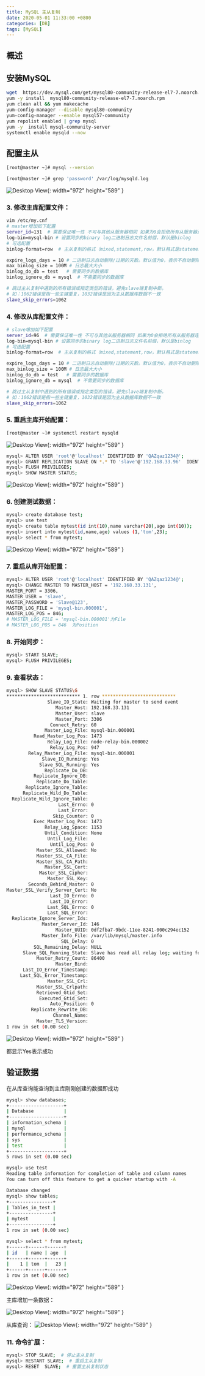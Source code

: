 ```yaml
---
title: MySQL 主从复制
date: 2020-05-01 11:33:00 +0800
categories: [DB]
tags: [MySQL]
---
```


## 概述


## 安装MySQL


```bash
wget  https://dev.mysql.com/get/mysql80-community-release-el7-7.noarch.rpm
yum -y install  mysql80-community-release-el7-7.noarch.rpm
yum clean all && yum makecache
yum-config-manager --disable mysql80-community
yum-config-manager --enable mysql57-community
yum repolist enabled | grep mysql
yum -y  install mysql-community-server
systemctl enable mysqld --now
```

## 配置主从

```bash
[root@master ~]# mysql --version

[root@master ~]# grep 'password' /var/log/mysqld.log
```

![Desktop View](/img/1702708179968-55d8cea4-bef5-4bba-acf8-276c4ff62b31.png){: width="972" height="589" }

### 3. 修改主库配置文件：

```bash
vim /etc/my.cnf
# master增加如下配置
server_id=131  # 需要保证唯一性 不可与其他从服务器相同 如果为0会拒绝所有从服务器连接
log-bin=mysql-bin # 设置同步的binary log二进制日志文件名前缀，默认是binlog
# 可选配置
binlog-format=row  # 主从复制的格式（mixed,statement,row，默认格式是statement。建议是设置为row，主从复制时数据更加能够统一）

expire_logs_days = 10 # 二进制日志自动删除/过期的天数。默认值为0，表示不自动删除。
max_binlog_size = 100M # 日志最大大小  
binlog_do_db = test   # 需要同步的数据库
binlog_ignore_db = mysql  # 不需要同步的数据库

# 跳过主从复制中遇到的所有错误或指定类型的错误，避免slave端复制中断。
# 如：1062错误是指一些主键重复，1032错误是因为主从数据库数据不一致
slave_skip_errors=1062
```

### 4. 修改从库配置文件：

```bash
# slave增加如下配置
server_id=96  # 需要保证唯一性 不可与其他从服务器相同 如果为0会拒绝所有从服务器连接
log-bin=mysql-bin # 设置同步的binary log二进制日志文件名前缀，默认是binlog
# 可选配置
binlog-format=row  # 主从复制的格式（mixed,statement,row，默认格式是statement。建议是设置为row，主从复制时数据更加能够统一）

expire_logs_days = 10 # 二进制日志自动删除/过期的天数。默认值为0，表示不自动删除。
max_binlog_size = 100M # 日志最大大小  
binlog_do_db = test   # 需要同步的数据库
binlog_ignore_db = mysql  # 不需要同步的数据库

# 跳过主从复制中遇到的所有错误或指定类型的错误，避免slave端复制中断。
# 如：1062错误是指一些主键重复，1032错误是因为主从数据库数据不一致
slave_skip_errors=1062
```

### 5. 重启主库开始配置：

```bash
[root@master ~]# systemctl restart mysqld
```
![Desktop View](/img/1702710291152-714496d2-5f3a-4706-8451-05364f840fa3.png){: width="972" height="589" }


```bash
mysql> ALTER USER 'root'@'localhost' IDENTIFIED BY 'QAZqaz1234@';
mysql> GRANT REPLICATION SLAVE ON *.* TO 'slave'@'192.168.33.96'  IDENTIFIED BY 'Slave@123';
mysql> FLUSH PRIVILEGES;
mysql> SHOW MASTER STATUS;
```
![Desktop View](/img/1702710951227-8e86dda0-7231-47cb-8060-b0460b57fed4.png){: width="972" height="589" }


### 6. 创建测试数据：

```bash
mysql> create database test;
mysql> use test
mysql> create table mytest(id int(10),name varchar(20),age int(10));
mysql> insert into mytest(id,name,age) values (1,'tom',23);
mysql> select * from mytest;
```
![Desktop View](/img/1702711829751-318201c9-cc18-4234-b657-989341ef93f2.png){: width="972" height="589" }


### 7. 重启从库开始配置：

```bash
mysql> ALTER USER 'root'@'localhost' IDENTIFIED BY 'QAZqaz1234@';
mysql> CHANGE MASTER TO MASTER_HOST = '192.168.33.131',
MASTER_PORT = 3306,
MASTER_USER = 'slave',
MASTER_PASSWORD = 'Slave@123',
MASTER_LOG_FILE = 'mysql-bin.000001',   
MASTER_LOG_POS = 846;
# MASTER_LOG_FILE = 'mysql-bin.000001'为File
# MASTER_LOG_POS = 846  为Position
```

### 8. 开始同步：

```bash
mysql> START SLAVE;
mysql> FLUSH PRIVILEGES;
```

### 9. 查看状态：

```bash
mysql> SHOW SLAVE STATUS\G
*************************** 1. row ***************************
               Slave_IO_State: Waiting for master to send event
                  Master_Host: 192.168.33.131
                  Master_User: slave
                  Master_Port: 3306
                Connect_Retry: 60
              Master_Log_File: mysql-bin.000001
          Read_Master_Log_Pos: 1473
               Relay_Log_File: node-relay-bin.000002
                Relay_Log_Pos: 947
        Relay_Master_Log_File: mysql-bin.000001
             Slave_IO_Running: Yes
            Slave_SQL_Running: Yes
              Replicate_Do_DB:
          Replicate_Ignore_DB:
           Replicate_Do_Table:
       Replicate_Ignore_Table:
      Replicate_Wild_Do_Table:
  Replicate_Wild_Ignore_Table:
                   Last_Errno: 0
                   Last_Error:
                 Skip_Counter: 0
          Exec_Master_Log_Pos: 1473
              Relay_Log_Space: 1153
              Until_Condition: None
               Until_Log_File:
                Until_Log_Pos: 0
           Master_SSL_Allowed: No
           Master_SSL_CA_File:
           Master_SSL_CA_Path:
              Master_SSL_Cert:
            Master_SSL_Cipher:
               Master_SSL_Key:
        Seconds_Behind_Master: 0
Master_SSL_Verify_Server_Cert: No
                Last_IO_Errno: 0
                Last_IO_Error:
               Last_SQL_Errno: 0
               Last_SQL_Error:
  Replicate_Ignore_Server_Ids:
             Master_Server_Id: 146
                  Master_UUID: 0df2fba7-9bdc-11ee-8241-000c294ec152
             Master_Info_File: /var/lib/mysql/master.info
                    SQL_Delay: 0
          SQL_Remaining_Delay: NULL
      Slave_SQL_Running_State: Slave has read all relay log; waiting for more updates
           Master_Retry_Count: 86400
                  Master_Bind:
      Last_IO_Error_Timestamp:
     Last_SQL_Error_Timestamp:
               Master_SSL_Crl:
           Master_SSL_Crlpath:
           Retrieved_Gtid_Set:
            Executed_Gtid_Set:
                Auto_Position: 0
         Replicate_Rewrite_DB:
                 Channel_Name:
           Master_TLS_Version:
1 row in set (0.00 sec)
```

![Desktop View](/img/1702711958455-1a6c1b27-80d5-44ad-98fb-474db708d39b.png){: width="972" height="589" }


都显示Yes表示成功

## 验证数据

在从库查询能查询到主库刚刚创建的数据即成功

```bash
mysql> show databases;
+--------------------+
| Database           |
+--------------------+
| information_schema |
| mysql              |
| performance_schema |
| sys                |
| test               |
+--------------------+
5 rows in set (0.00 sec)

mysql> use test
Reading table information for completion of table and column names
You can turn off this feature to get a quicker startup with -A

Database changed
mysql> show tables;
+----------------+
| Tables_in_test |
+----------------+
| mytest         |
+----------------+
1 row in set (0.00 sec)

mysql> select * from mytest;
+------+------+------+
| id   | name | age  |
+------+------+------+
|    1 | tom  |   23 |
+------+------+------+
1 row in set (0.00 sec)
```

![Desktop View](/img/1702712341229-8dc800a4-30aa-408b-83b3-fbdb84b995a1.png){: width="972" height="589" }


主库增加一条数据：

![Desktop View](/img/1702712392142-3a225a3a-968d-40fc-8da0-e7baf68ec698.png){: width="972" height="589" }


从库查询：
![Desktop View](/img/1702712424936-6f8e839d-91f2-4eaf-82d5-ae32d99ab46e.png){: width="972" height="589" }


### 11. 命令扩展：

```bash
mysql> STOP SLAVE;  # 停止主从复制
mysql> RESTART SLAVE;  # 重启主从复制
mysql> RESET  SLAVE;  # 重置主从复制状态
```